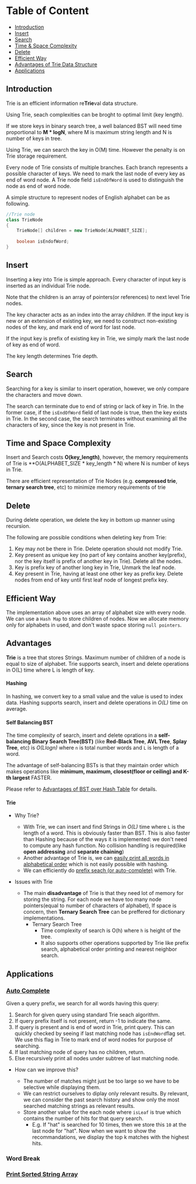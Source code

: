 Table of Content
================
  * [Introduction](#Introduction)
  * [Insert](#Insert)
  * [Search](#Search)
  * [Time & Space Complexity](#Time-and-Space-Complexity)
  * [Delete](#Delete)
  * [Efficient Way](#Efficient-Way)
  * [Advantages of Trie Data Structure](#Advantages)
  * [Applications](#Applications)
  
## Introduction
Trie is an efficient information re**Trie**val data structure.

Using Trie, seach complexities can be broght to optimal limit (key length). 

If we store keys in binary search tree,
a well balanced BST will need time proportional to **M * logN**, where M is maximum string length and N is number of keys in tree.

Using Trie, we can search the key in O(M) time. However the penalty is on Trie storage requirement. 

Every node of Trie consists of multiple branches. Each branch represents a possible character of keys. We need to mark the last node of every key
as end of word node. A Trie node field `isEndOfWord` is used to distinguish the node as end of word node.

A simple structure to represent nodes of English alphabet can be as following.

```java
//Trie node
class TrieNode 
{
    TrieNode[] children = new TrieNode[ALPHABET_SIZE];
    
    boolean isEndofWord;
}
```
## Insert 
Inserting a key into Trie is simple approach. Every character of input key is inserted as an individual Trie node. 

Note that the children is an array of pointers(or references) to next level Trie nodes.

The key character acts as an index into the array *children*. If the input key is new or an extension of existing key, we need to 
construct non-existing nodes of the key, and mark end of word for last node.

If the input key is prefix of existing key in Trie, we simply mark the last node of key as end of word.

The key length determines Trie depth.

## Search
Searching for a key is similar to insert operation, however, we only compare the characters and move down.

The search can terminate due to end of string or lack of key in Trie. In the former case, if the `isEndOfWord` field of last node is true,
then the key exists in Trie. In the second case, the search terminates without examining all the characters of key, since the key
is not present in Trie.

## Time and Space Complexity
Insert and Search costs **O(key_length)**, however, the memory requirements of Trie is **O(ALPHABET_SIZE * key_length * N) where
N is number of keys in Trie. 

There are efficient representation of Trie Nodes (e.g. **compressed trie**, **ternary search tree**, etc) to minimize memory requirements of trie

## Delete
During delete operation, we delete the key in bottom up manner using recursion. 

The following are possible conditions when deleting key from Trie:

1. Key may not be there in Trie. Delete operation should not modify Trie.
2. Key present as unique key (no part of key contains another key(prefix), nor the key itself is prefix of another key in Trie). Delete all the nodes.
3. Key is prefix key of another long key in Trie, Unmark the leaf node.
4. Key present in Trie, having at least one other key as prefix key. Delete nodes from end of key until first leaf node of longest prefix key.

## Efficient Way
The implementation above uses an array of alphabet size with every node. We can use a `Hash Map` to store children of nodes. Now we allocate memory only for alphabets in used, and don't waste space storing `null pointers`.

## Advantages
**Trie** is a tree that stores Strings. Maximum number of children of a node is equal to size of alphabet. Trie supports search, insert and delete operations in O(L) time where L is length of key.

#### Hashing
In hashing, we convert key to a small value and the value is used to index data. Hashing supports search, insert and delete operations in *O(L)* time on average.

#### Self Balancing BST
The time complexity of search, insert and delete oprations in a **self-balancing Binary Search Tree(BST)** (like **Red-Black Tree**, **AVL Tree**, **Splay Tree**, etc) is *O(Llogn)* where `n` is total number words and `L` is length of a word.

The advantage of self-balancing BSTs is that they maintain order which makes operations like **minimum, maximum, closest(floor or ceiling) and K-th largest** FASTER. 

Please refer to [Advantages of BST over Hash Table](https://www.geeksforgeeks.org/advantages-of-bst-over-hash-table/) for details.

#### Trie
- Why Trie?
  - With Trie, we can insert and find Strings in *O(L)* time where `L` is the length of a word. This is obviously faster than BST. This is also faster than Hashing because of the ways it is implemented: we don't need to compute any hash function. No collision handling is required(like **open addressing** and **separate chaining**)
  - Another advantage of Trie is, we can [easily print all words in alphabetical order](https://github.com/weltond/DataStructure/blob/master/LeetCode/trie/SortArrayOfStrings.java) which is not easily possible with hashing.
  - We can efficiently do [prefix seach (or auto-complete)](https://github.com/weltond/DataStructure/blob/master/LeetCode/trie/AutoComplete.java) with Trie.

- Issues with Trie
  - The main **disadvantage** of Trie is that they need lot of memory for storing the string. For each node we have too many node pointers(equal to number of characters of alphabet), If space is concern, then **Ternary Search Tree** can be preffered for dictionary implementations.
    - Ternary Search Tree
      - Time complexity of search is O(h) where `h` is height of the tree.
      - It also supports other operations supported by Trie like prefix search, alphabetical order printing and nearest neighbor search.
  
## Applications
### [Auto Complete](https://github.com/weltond/DataStructure/blob/master/LeetCode/trie/AutoComplete.java)
Given a query prefix, we search for all words having this query:
1. Search for given query using standard Trie seach algorithm.
2. If query prefix itself is not present, return -1 to indicate the same.
3. If query is present and is end of word in Trie, print query. This can quickly checked by seeing if last matching node has `isEndWord`flag set. We use this flag in Trie to mark end of word nodes for purpose of searching.
4. If last matching node of query has no children, return.
5. Else recursively print all nodes under subtree of last matching node.

* How can we improve this?

    - The number of matches might just be too large so we have to be selective while displaying them.
    - We can restrict ourselves to diplay only relevant results. By relevant, we can consider the past search history and show only the most searched matching strings as relevant results.
    - Store another value for the each node where `isLeaf` is true which contains the number of hits for that query search. 
      - E.g. If "hat" is searched for 10 times, then we store this `10` at the last node for "hat". Now when we want to show the recommandations, we display the top k matches with the highest hits.
### Word Break

### [Print Sorted String Array](https://github.com/weltond/DataStructure/blob/master/LeetCode/trie/SortArrayOfStrings.java)
